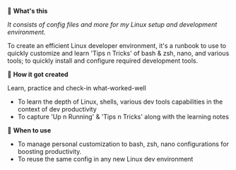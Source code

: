 🧰 **What's this**

_It consists of config files and more for my Linux setup and development environment._

To create an efficient Linux developer environment, it's a runbook to use to quickly customize and learn 'Tips n Tricks' of bash & zsh, nano, and various tools; to quickly install and configure required development tools.

🔩 **How it got created**

Learn, practice and check-in what-worked-well
* To learn the depth of Linux, shells, various dev tools capabilities in the context of dev productivity
* To capture 'Up n Running' & 'Tips n Tricks' along with the learning notes

🚀 **When to use**

* To manage personal customization to bash, zsh, nano configurations for boosting productivity. 
* To reuse the same config in any new Linux dev environment
